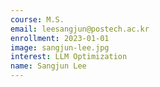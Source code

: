```yaml
---
course: M.S.
email: leesangjun@postech.ac.kr
enrollment: 2023-01-01
image: sangjun-lee.jpg
interest: LLM Optimization
name: Sangjun Lee
---
```

